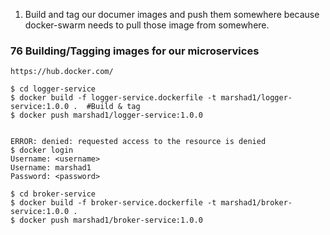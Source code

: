 
1. Build and tag our documer images and push them somewhere because docker-swarm needs to pull those image from somewhere.

### 76 Building/Tagging images for our microservices

`https://hub.docker.com/`


```
$ cd logger-service
$ docker build -f logger-service.dockerfile -t marshad1/logger-service:1.0.0 .  #Build & tag
$ docker push marshad1/logger-service:1.0.0


ERROR: denied: requested access to the resource is denied
$ docker login
Username: <username>
Username: marshad1
Password: <password>

$ cd broker-service
$ docker build -f broker-service.dockerfile -t marshad1/broker-service:1.0.0 .
$ docker push marshad1/broker-service:1.0.0
```
